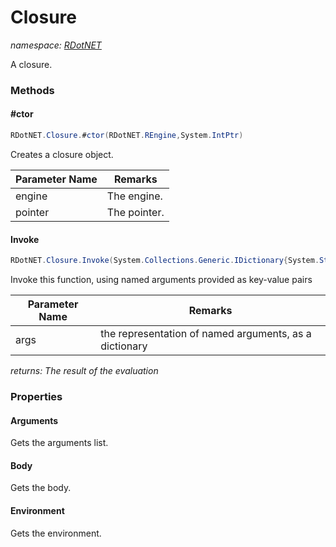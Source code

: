 ﻿# Closure
_namespace: [RDotNET](./index.md)_

A closure.



### Methods

#### #ctor
```csharp
RDotNET.Closure.#ctor(RDotNET.REngine,System.IntPtr)
```
Creates a closure object.

|Parameter Name|Remarks|
|--------------|-------|
|engine|The engine.|
|pointer|The pointer.|


#### Invoke
```csharp
RDotNET.Closure.Invoke(System.Collections.Generic.IDictionary{System.String,RDotNET.SymbolicExpression})
```
Invoke this function, using named arguments provided as key-value pairs

|Parameter Name|Remarks|
|--------------|-------|
|args|the representation of named arguments, as a dictionary|


_returns: The result of the evaluation_


### Properties

#### Arguments
Gets the arguments list.
#### Body
Gets the body.
#### Environment
Gets the environment.
